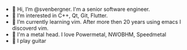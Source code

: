 - 👋 Hi, I’m @svenbergner. I'm a senior software engineer. 
- 👀 I’m interested in C++, Qt, Git, Flutter.
- 🌱 I’m currently learning vim. After more then 20 years using emacs I discoverd vim.
- 🤘 I'm a metal head. I love Powermetal, NWOBHM, Speedmetal
- 🎸 I play guitar
